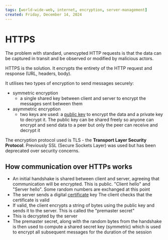 ```yaml
---
tags: [world-wide-web, internet, encryption, server-management]
created: Friday, December 14, 2024
---
```


# HTTPS

The problem with standard, unencypted HTTP requests is that the data can be
captured in transit and be observed or modified by malicious actors.

HTTPS is the solution. It encrypts the entirety of the HTTP request and response
(URL, headers, body).

It utilises two types of encryption to send messages securely:

- symmetric encryption
  - a single shared key between client and server to encrypt the messages sent
    between them
- asymmetric encryption
  - two keys are used: a [public key](bbdcb54f_public_key_cryptography.md) to
    encrypt the data and a private key to decrypt it. The public key can be
    shared freely so anyone can encrypt and send data to a peer but only the
    peer can receive and decrypt it

The encryption protocol used is TLS - the **Transport Layer Security Protocol**.
Previously SSL (Secure Sockets Layer) was used but has been deprecated over
security concerns.

## How communication over HTTPs works

- An initial handshake is shared between client and server, agreeing that
  communication will be encrypted. This is public. "Client hello" and "Server
  hello". Some random numbers are exchanged at this point
- The server sends a digital [certificate](Certificate_authorities.md') key
  The client checks that the certificate is valid
- If valid, the client encrypts a string of bytes using the public key and sends
  it to the server. This is called the "premaster secret"
- This is decrypted by the server
- The premaster secret, along with the random bytes from the handshake is then
  used to compute a shared secret key (symmetric) which is used to encrypt all
  subsequent messages for the duration of the session
